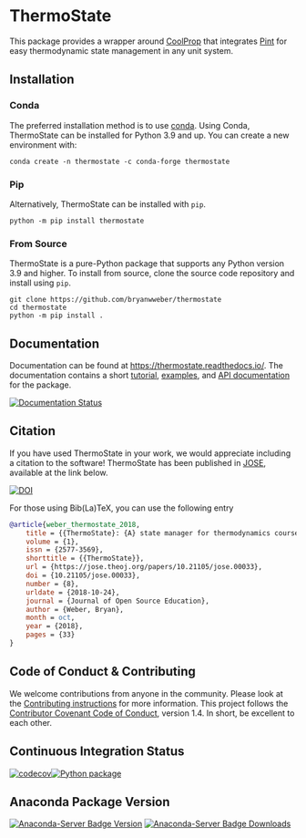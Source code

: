 # ThermoState

This package provides a wrapper around [CoolProp](https://github.com/CoolProp/CoolProp) that integrates [Pint](https://pint.readthedocs.io) for easy thermodynamic state management in any unit system.

## Installation

### Conda

The preferred installation method is to use [conda](https://anaconda.com/download). Using Conda, ThermoState can be installed for Python 3.9 and up. You can create a new environment with:

```shell
conda create -n thermostate -c conda-forge thermostate
```

### Pip

Alternatively, ThermoState can be installed with `pip`.

```shell
python -m pip install thermostate
```

### From Source

ThermoState is a pure-Python package that supports any Python version 3.9 and higher. To install from source, clone the source code repository and install using `pip`.

```shell
git clone https://github.com/bryanwweber/thermostate
cd thermostate
python -m pip install .
```

## Documentation

Documentation can be found at <https://thermostate.readthedocs.io/>. The documentation contains a short [tutorial](https://thermostate.readthedocs.io/en/stable/Tutorial.html), [examples](https://thermostate.readthedocs.io/en/stable/examples.html), and [API documentation](https://thermostate.readthedocs.io/en/stable/thermostate.html) for the package.

[![Documentation Status](https://readthedocs.org/projects/thermostate/badge/?version=stable)](https://thermostate.readthedocs.io/en/stable/?badge=stable)

## Citation

If you have used ThermoState in your work, we would appreciate including a citation to the software! ThermoState has been published in [JOSE](https://jose.theoj.org/), available at the link below.

[![DOI](https://jose.theoj.org/papers/10.21105/jose.00033/status.svg)](https://doi.org/10.21105/jose.00033)

For those using Bib(La)TeX, you can use the following entry

```bibtex
@article{weber_thermostate_2018,
    title = {{ThermoState}: {A} state manager for thermodynamics courses},
    volume = {1},
    issn = {2577-3569},
    shorttitle = {{ThermoState}},
    url = {https://jose.theoj.org/papers/10.21105/jose.00033},
    doi = {10.21105/jose.00033},
    number = {8},
    urldate = {2018-10-24},
    journal = {Journal of Open Source Education},
    author = {Weber, Bryan},
    month = oct,
    year = {2018},
    pages = {33}
}
```

## Code of Conduct & Contributing

We welcome contributions from anyone in the community. Please look at the [Contributing instructions](https://github.com/bryanwweber/thermostate/blob/master/CONTRIBUTING.md) for more information. This project follows the [Contributor Covenant Code of Conduct](https://github.com/bryanwweber/thermostate/blob/master/CODE_OF_CONDUCT.md), version 1.4\. In short, be excellent to each other.

## Continuous Integration Status

[![codecov](https://codecov.io/gh/bryanwweber/thermostate/branch/master/graph/badge.svg)](https://codecov.io/gh/bryanwweber/thermostate)[![Python package](https://github.com/bryanwweber/thermostate/actions/workflows/pythonpackage.yml/badge.svg)](https://github.com/bryanwweber/thermostate/actions/workflows/pythonpackage.yml)

## Anaconda Package Version

[![Anaconda-Server Badge Version](https://anaconda.org/conda-forge/thermostate/badges/version.svg)](https://anaconda.org/conda-forge/thermostate) [![Anaconda-Server Badge Downloads](https://anaconda.org/conda-forge/thermostate/badges/downloads.svg)](https://anaconda.org/conda-forge/thermostate)

